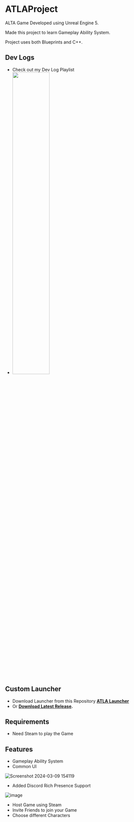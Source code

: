 # ATLAProject

ALTA Game Developed using Unreal Engine 5.

Made this project to learn Gameplay Ability System. 

Project uses both Blueprints and C++.

## Dev Logs

- Check out my Dev Log Playlist
- [<img src="https://img.youtube.com/vi/tFgRF36d_n8/hqdefault.jpg" width="50%">](https://youtube.com/playlist?list=PLmmGWIbAepg9lgQNS499USSuHANbpgLUZ&si=0BCUuI2Y1xEicAJ- "View Video on Youtube")

## Custom Launcher

- Download Launcher from this Repository **[ATLA Launcher](https://github.com/JeffrinHarris/ATLA-launcher)**
- Or **[Download Latest Release](https://github.com/Giridharaprasath/ATLA-UnrealEngine5/releases).**

## Requirements

- Need Steam to play the Game

## Features

- Gameplay Ability System
- Common UI

![Screenshot 2024-03-09 154119](https://github.com/Giridharaprasath/ATLA-UnrealEngine5/assets/83279100/00f0f85d-a150-4bd3-b2ee-bb375058534e)
  
- Added Discord Rich Presence Support
  
![image](https://github.com/Giridharaprasath/ATLA-UnrealEngine5/assets/83279100/565e50e7-d44b-4307-8f54-9a160fd12063)

- Host Game using Steam
- Invite Friends to join your Game
- Choose different Characters
